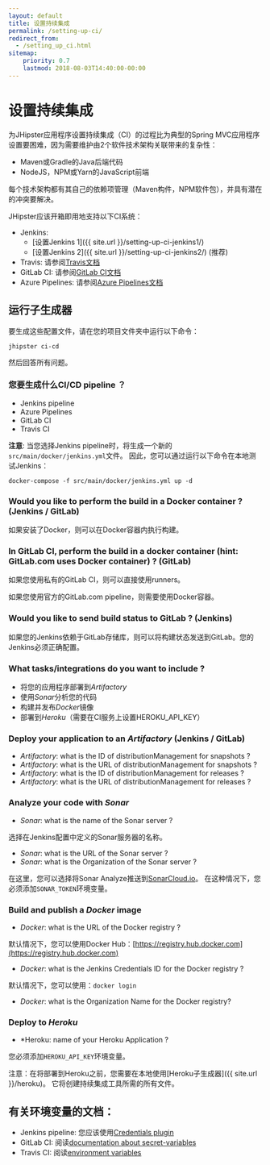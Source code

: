 ```yaml
---
layout: default
title: 设置持续集成
permalink: /setting-up-ci/
redirect_from:
  - /setting_up_ci.html
sitemap:
    priority: 0.7
    lastmod: 2018-08-03T14:40:00-00:00
---
```


# <i class="fa fa-stethoscope"></i> 设置持续集成

为JHipster应用程序设置持续集成（CI）的过程比为典型的Spring MVC应用程序设置要困难，因为需要维护由2个软件技术架构关联带来的复杂性：

- Maven或Gradle的Java后端代码
- NodeJS，NPM或Yarn的JavaScript前端

每个技术架构都有其自己的依赖项管理（Maven构件，NPM软件包），并具有潜在的冲突要解决。

JHipster应该开箱即用地支持以下CI系统：

- Jenkins:
    - [设置Jenkins 1]({{ site.url }}/setting-up-ci-jenkins1/)
    - [设置Jenkins 2]({{ site.url }}/setting-up-ci-jenkins2/) (推荐)
- Travis: 请参阅[Travis文档](https://docs.travis-ci.com/user/getting-started/)
- GitLab CI: 请参阅[GitLab CI文档](https://about.gitlab.com/gitlab-ci/)
- Azure Pipelines: 请参阅[Azure Pipelines文档](https://docs.microsoft.com/fr-fr/azure/devops/pipelines/?view=vsts)

## 运行子生成器

要生成这些配置文件，请在您的项目文件夹中运行以下命令：

`jhipster ci-cd`

然后回答所有问题。


### 您要生成什么CI/CD pipeline ？

- Jenkins pipeline
- Azure Pipelines
- GitLab CI
- Travis CI

**注意**: 当您选择Jenkins pipeline时，将生成一个新的`src/main/docker/jenkins.yml`文件。
因此，您可以通过运行以下命令在本地测试Jenkins：

```
docker-compose -f src/main/docker/jenkins.yml up -d
```

### Would you like to perform the build in a Docker container ? (Jenkins / GitLab)

如果安装了Docker，则可以在Docker容器内执行构建。

### In GitLab CI, perform the build in a docker container (hint: GitLab.com uses Docker container) ? (GitLab)

如果您使用私有的GitLab CI，则可以直接使用runners。

如果您使用官方的GitLab.com pipeline，则需要使用Docker容器。

### Would you like to send build status to GitLab ? (Jenkins)

如果您的Jenkins依赖于GitLab存储库，则可以将构建状态发送到GitLab。您的Jenkins必须正确配置。

### What tasks/integrations do you want to include ?

- 将您的应用程序部署到*Artifactory*
- 使用*Sonar*分析您的代码
- 构建并发布*Docker*镜像
- 部署到*Heroku*（需要在CI服务上设置HEROKU_API_KEY）

### Deploy your application to an *Artifactory* (Jenkins / GitLab)

- *Artifactory*: what is the ID of distributionManagement for snapshots ?
- *Artifactory*: what is the URL of distributionManagement for snapshots ?
- *Artifactory*: what is the ID of distributionManagement for releases ?
- *Artifactory*: what is the URL of distributionManagement for releases ?

### Analyze your code with *Sonar*

- *Sonar*: what is the name of the Sonar server ?

选择在Jenkins配置中定义的Sonar服务器的名称。

- *Sonar*: what is the URL of the Sonar server ?
- *Sonar*: what is the Organization of the Sonar server ? 

在这里，您可以选择将Sonar Analyze推送到[SonarCloud.io](https://sonarcloud.io)。
在这种情况下，您必须添加`SONAR_TOKEN`环境变量。

### Build and publish a *Docker* image

- *Docker*: what is the URL of the Docker registry ?

默认情况下，您可以使用Docker Hub：[https://registry.hub.docker.com](https://registry.hub.docker.com)

- *Docker*: what is the Jenkins Credentials ID for the Docker registry ?

默认情况下，您可以使用：`docker login`

- *Docker*: what is the Organization Name for the Docker registry?

### Deploy to *Heroku*

- *Heroku: name of your Heroku Application ?

您必须添加`HEROKU_API_KEY`环境变量。

注意：在将部署到Heroku之前，您需要在本地使用[Heroku子生成器]({{ site.url }}/heroku)。
它将创建持续集成工具所需的所有文件。

## 有关环境变量的文档：

- Jenkins pipeline: 您应该使用[Credentials plugin](https://wiki.jenkins-ci.org/display/JENKINS/Credentials+Plugin)
- GitLab CI: 阅读[documentation about secret-variables](https://docs.gitlab.com/ce/ci/variables/#secret-variables)
- Travis CI: 阅读[environment variables](https://docs.travis-ci.com/user/environment-variables/)
